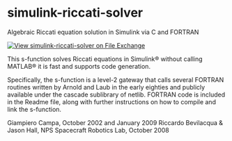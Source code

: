 # simulink-riccati-solver
Algebraic Riccati equation solution in Simulink via C and FORTRAN

[![View simulink-riccati-solver on File Exchange](https://www.mathworks.com/matlabcentral/images/matlab-file-exchange.svg)](https://www.mathworks.com/matlabcentral/fileexchange/2651-simulink-riccati-solver)

This s-function solves Riccati equations in Simulink&reg; without calling MATLAB&reg; it is fast and supports code generation.

Specifically, the s-function is a level-2 gateway that calls several FORTRAN routines written by Arnold and Laub in the early eighties and publicly available under the cascade sublibrary of netlib. FORTRAN code is included in the Readme file, along with further instructions on how to compile and link the s-function.

Giampiero Campa, October 2002 and January 2009
Riccardo Bevilacqua & Jason Hall, NPS Spacecraft Robotics Lab, October 2008
